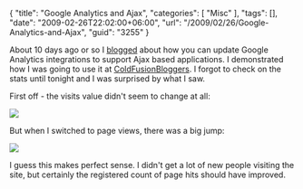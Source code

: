 {
	"title": "Google Analytics and Ajax",
	"categories": [
		"Misc"
	],
	"tags": [],
	"date": "2009-02-26T22:02:00+06:00",
	"url": "/2009/02/26/Google-Analytics-and-Ajax",
	"guid": "3255"
}

About 10 days ago or so I <a href="http://www.raymondcamden.com/index.cfm/2009/2/15/Use-Google-Analytics-and-Ajax-Remember-to-update-your-code">blogged</a> about how you can update Google Analytics integrations to support Ajax based applications. I demonstrated how I was going to use it at <a href="http://www.coldfusionbloggers.org">ColdFusionBloggers</a>. I forgot to check on the stats until tonight and I was surprised by what I saw.

First off - the visits value didn't seem to change at all:

<img src="https://static.raymondcamden.com/images/cfjedi//Picture 223.png">

But when I switched to page views, there was a big jump:

<img src="https://static.raymondcamden.com/images/cfjedi//Picture 317.png">

I guess this makes perfect sense. I didn't get a lot of new people visiting the site, but certainly the registered count of page hits should have improved.